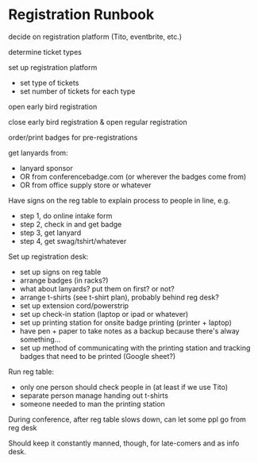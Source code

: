 # Registration Runbook


decide on registration platform (Tito, eventbrite, etc.)

determine ticket types

set up registration platform

- set type of tickets
- set number of tickets for each type

open early bird registration

close early bird registration & open regular registration

order/print badges for pre-registrations

get lanyards from:
- lanyard sponsor
- OR from conferencebadge.com (or wherever the badges come from)
- OR from office supply store or whatever


Have signs on the reg table to explain process to people in line, e.g.

- step 1, do online intake form
- step 2, check in and get badge
- step 3, get lanyard
- step 4, get swag/tshirt/whatever


Set up registration desk:

- set up signs on reg table
- arrange badges (in racks?)
- what about lanyards?  put them on first?  or not?
- arrange t-shirts (see t-shirt plan), probably behind reg desk?
- set up extension cord/powerstrip
- set up check-in station (laptop or ipad or whatever)
- set up printing station for onsite badge printing (printer + laptop)
- have pen + paper to take notes as a backup because there's alway something...
- set up method of communicating with the printing station and tracking badges
  that need to be printed (Google sheet?)


Run reg table:

- only one person should check people in (at least if we use Tito)
- separate person manage handing out t-shirts
- someone needed to man the printing station


During conference, after reg table slows down, can let some ppl go from reg desk

Should keep it constantly manned, though, for late-comers and as info desk.
